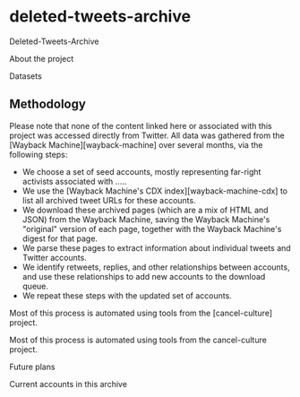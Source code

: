 # deleted-tweets-archive
Deleted-Tweets-Archive

About the project




Datasets

## Methodology

Please note that none of the content linked here or associated with this project was accessed directly from Twitter.
All data was gathered from the [Wayback Machine][wayback-machine] over several months, via the following steps:

* We choose a set of seed accounts, mostly representing far-right activists associated with .....
* We use the [Wayback Machine's CDX index][wayback-machine-cdx] to list all archived tweet URLs for these accounts.
* We download these archived pages (which are a mix of HTML and JSON) from the Wayback Machine, saving the Wayback Machine's "original" version of each page, together with the Wayback Machine's digest for that page.
* We parse these pages to extract information about individual tweets and Twitter accounts.
* We identify retweets, replies, and other relationships between accounts, and use these relationships to add new accounts to the download queue.
* We repeat these steps with the updated set of accounts.

Most of this process is automated using tools from the [cancel-culture] project.


Most of this process is automated using tools from the cancel-culture project.

Future plans

Current accounts in this archive



